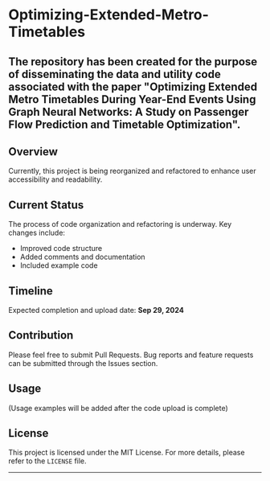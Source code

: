 # Optimizing-Extended-Metro-Timetables
The repository has been created for the purpose of disseminating the data and utility code associated with the paper "Optimizing Extended Metro Timetables During Year-End Events Using Graph Neural Networks: A Study on Passenger Flow Prediction and Timetable Optimization".
---

## Overview
Currently, this project is being reorganized and refactored to enhance user accessibility and readability.

## Current Status
The process of code organization and refactoring is underway. Key changes include:
- Improved code structure
- Added comments and documentation
- Included example code

## Timeline
Expected completion and upload date: **Sep 29, 2024**

## Contribution
Please feel free to submit Pull Requests. Bug reports and feature requests can be submitted through the Issues section.

## Usage
(Usage examples will be added after the code upload is complete)

## License
This project is licensed under the MIT License. For more details, please refer to the `LICENSE` file.

---
